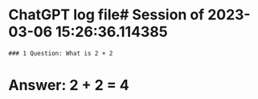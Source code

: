 # ChatGPT log file\# Session of 2023-03-06 15:26:36.114385
    ### 1 Question: What is 2 + 2  
# Answer: **2 + 2 = 4**